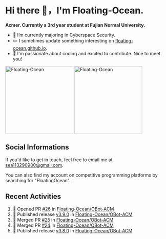 # Hi there 👋，I'm Floating-Ocean.

**Acmer. Currently a 3rd year student at Fujian Normal University.**

- 🔭 I’m currently majoring in Cyberspace Security.
- ✏️ I sometimes update something interesting on [floating-ocean.github.io](https://floating-ocean.github.io/).
- 👯 I'm passionate about coding and excited to contribute. Nice to meet you!

<p><img align="left" height="212" src="https://readme-stats-eta-flame.vercel.app/api/top-langs?username=Floating-Ocean&show_icons=true&locale=en&layout=donut&&hide=html&border_radius=16" alt="Floating-Ocean" /></p>

<p><img align="center" height="212" src="https://readme-stats-eta-flame.vercel.app/api?username=Floating-Ocean&show_icons=true&locale=en&exclude_repo=Floating-Ocean.github.io&border_radius=16&rank_icon=github&show=reviews" alt="Floating-Ocean" /></p>

## Social Informations

If you'd like to get in touch, feel free to email me at [sea113290980@gmail.com](mailto:sea113290980@gmail.com).

You can also find my account on competitive programming platforms by searching for "FloatingOcean".

## Recent Activities
<!--START_SECTION:activity-->
1. 💪 Opened PR [#26](https://github.com/Floating-Ocean/OBot-ACM/pull/26) in [Floating-Ocean/OBot-ACM](https://github.com/Floating-Ocean/OBot-ACM)
2. 🚀 Published release [v3.9.0](https://github.com/Floating-Ocean/OBot-ACM/releases/tag/v3.9.0) in [Floating-Ocean/OBot-ACM](https://github.com/Floating-Ocean/OBot-ACM)
3. 🎉 Merged PR [#25](https://github.com/Floating-Ocean/OBot-ACM/pull/25) in [Floating-Ocean/OBot-ACM](https://github.com/Floating-Ocean/OBot-ACM)
4. 🎉 Merged PR [#24](https://github.com/Floating-Ocean/OBot-ACM/pull/24) in [Floating-Ocean/OBot-ACM](https://github.com/Floating-Ocean/OBot-ACM)
5. 🚀 Published release [v3.8.0](https://github.com/Floating-Ocean/OBot-ACM/releases/tag/v3.8.0) in [Floating-Ocean/OBot-ACM](https://github.com/Floating-Ocean/OBot-ACM)
<!--END_SECTION:activity-->


